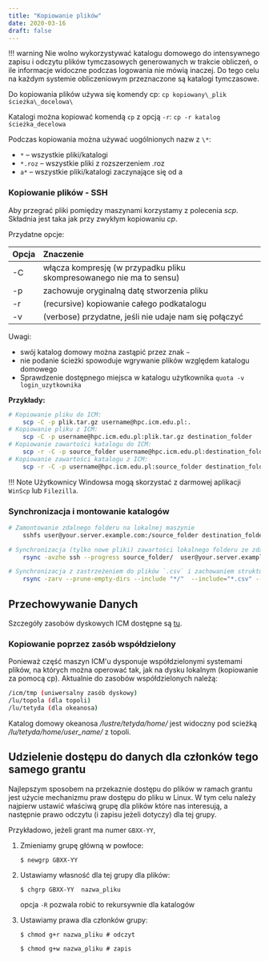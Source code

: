 ```yaml
---
title: "Kopiowanie plików"
date: 2020-03-16
draft: false
---
```


!!! warning
    Nie wolno wykorzystywać katalogu domowego do intensywnego zapisu i odczytu plików tymczasowych generowanych w trakcie obliczeń, o ile informacje widoczne podczas logowania nie mówią inaczej.
    Do tego celu na każdym systemie obliczeniowym przeznaczone są katalogi tymczasowe.

Do kopiowania plików używa się komendy cp:
`cp kopiowany\_plik ścieżka\_docelowa\`

Katalogi można kopiować komendą `cp` z opcją `-r`:
`cp -r katalog ścieżka_decelowa`

Podczas kopiowania można używać uogólnionych nazw z `\*`:

- `*` – wszystkie pliki/katalogi
- `*.roz` – wszystkie pliki z rozszerzeniem .roz
- `a*` – wszystkie pliki/katalogi zaczynające się od a

### Kopiowanie plików - SSH

Aby przegrać pliki pomiędzy maszynami korzystamy z polecenia *scp*.
Składnia jest taka jak przy zwykłym kopiowaniu *cp*.

Przydatne opcje:

| Opcja    | Znaczenie                                                              |
|----------| :----------------------------------------------------------------------|
| -C       |  włącza kompresję (w przypadku pliku skompresowanego nie ma to sensu)  |
| -p       |  zachowuje oryginalną datę stworzenia pliku                            |
| -r       |  (recursive) kopiowanie całego podkatalogu                             |
| -v       |  (verbose) przydatne, jeśli nie udaje nam się połączyć                 |

Uwagi:

- swój katalog domowy można zastąpić przez znak `~`
- nie podanie ścieżki spowoduje wgrywanie plików względem katalogu domowego
- Sprawdzenie dostępnego miejsca w katalogu użytkownika `quota -v login_uzytkownika`

**Przykłady:**

```.sh
# Kopiowanie pliku do ICM:
    scp -C -p plik.tar.gz username@hpc.icm.edu.pl:.
# Kopiowanie pliku z ICM:
    scp -C -p username@hpc.icm.edu.pl:plik.tar.gz destination_folder
# Kopiowanie zawartości katalogu do ICM:
    scp -r -C -p source_folder username@hpc.icm.edu.pl:destination_folder
# Kopiowanie zawartości katalogu z ICM:
    scp -r -C -p username@hpc.icm.edu.pl:source_folder destination_folder
```

!!! Note
    Użytkownicy Windowsa mogą skorzystać z darmowej aplikacji `WinScp` lub `Filezilla`.

### Synchronizacja i montowanie katalogów

```.sh
# Zamontowanie zdalnego folderu na lokalnej maszynie
    sshfs user@your.server.example.com:/source_folder destination_folder

# Synchronizacja (tylko nowe pliki) zawartości lokalnego folderu ze zdalnym (lub vice versa)
    rsync -avzhe ssh --progress source_folder/  user@your.server.example.com:/destination_folder/

# Synchronizacja z zastrzeżeniem do plików `.csv` i zachowaniem struktury katalogów
    rsync -zarv --prune-empty-dirs --include "*/"  --include="*.csv" --exclude="*" "$FROM" "$TO"
```

## Przechowywanie Danych

Szczegóły zasobów dyskowych ICM dostępne są [tu](../../O_zasobach_ICM/Komputery/przechowywanie_danych.md).

### Kopiowanie poprzez zasób współdzielony

Ponieważ część maszyn ICM'u dysponuje współdzielonymi systemami plików, na których można operować tak, jak na dysku lokalnym (kopiowanie za pomocą cp). Aktualnie do zasobów współdzielonych należą:

```.sh
/icm/tmp (uniwersalny zasób dyskowy)
/lu/topola (dla topoli)
/lu/tetyda (dla okeanosa)
```

Katalog domowy okeanosa */lustre/tetyda/home/* jest widoczny pod scieżką */lu/tetyda/home/user_name/* z topoli.

## Udzielenie dostępu do danych dla członków tego samego grantu

Najlepszym sposobem na przekaznie dostępu do plików w ramach grantu jest użycie mechanizmu praw dostępu do pliku w Linux.
W tym celu należy najpierw ustawić właściwą grupę dla plików które nas interesują,
a następnie prawo odczytu (i zapisu jeżeli dotyczy) dla tej grupy.

Przykładowo, jeżeli grant ma numer `GBXX-YY`,

1. Zmieniamy grupę główną w powłoce:  

    `$ newgrp GBXX-YY`

2. Ustawiamy własność dla tej grupy dla plików:

    `$ chgrp GBXX-YY  nazwa_pliku`

    opcja `-R` pozwala robić to rekursywnie dla katalogów

3. Ustawiamy prawa dla członków grupy:

    `$ chmod g+r nazwa_pliku # odczyt`

    `$ chmod g+w nazwa_pliku # zapis`